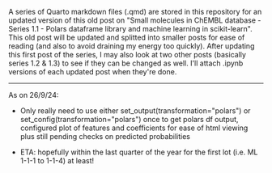 A series of Quarto markdown files (.qmd) are stored in this repository for an updated version of this old post on
"Small molecules in ChEMBL database - Series 1.1 - Polars dataframe library and machine learning in scikit-learn". This old post will be updated and splitted into smaller posts for ease of reading (and also to avoid draining my energy too quickly). After updating this first post of the series, I may also look at two other posts (basically series 1.2 & 1.3) to see if they can be changed as well. I'll attach .ipynb versions of each updated post when they're done.

---

As on 26/9/24:

* Only really need to use either set_output(transformation="polars") or set_config(transformation="polars") once to get polars df output, configured plot of features and coefficients for ease of html viewing plus still pending checks on predicted probabilities

* ETA: hopefully within the last quarter of the year for the first lot (i.e. ML 1-1-1 to 1-1-4) at least!